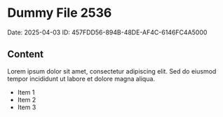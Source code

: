 # Dummy File 2536

Date: 2025-04-03
ID: 457FDD56-894B-48DE-AF4C-6146FC4A5000

## Content

Lorem ipsum dolor sit amet, consectetur adipiscing elit.
Sed do eiusmod tempor incididunt ut labore et dolore magna aliqua.

* Item 1
* Item 2
* Item 3
